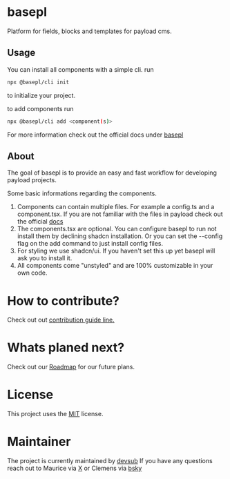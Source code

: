 # basepl

Platform for fields, blocks and templates for payload cms.

## Usage

You can install all components with a simple cli.
run
```bash
npx @basepl/cli init
```
to initialize your project.

to add components run
```bash
npx @basepl/cli add <component(s)>
```

For more information check out the official docs under [basepl](https://basepl.com/docs)

## About

The goal of basepl is to provide an easy and fast workflow for developing payload projects.

Some basic informations regarding the components.

1. Components can contain multiple files. For example a config.ts and a component.tsx. If you are not familiar with the files in payload check out the official [docs](https://payloadcms.com/docs/getting-started/what-is-payload)
2. The components.tsx are optional. You can configure basepl to run not install them by declining shadcn installation. Or you can set the --config flag on the add command to just install config files.
3. For styling we use shadcn/ui. If you haven't set this up yet basepl will ask you to install it.
4. All components come "unstyled" and are 100% customizable in your own code.

# How to contribute?

Check out out [contribution guide line.](https://github.com/devsub-agency/basepl/blob/main/CONTRIBUTING.md)

# Whats planed next? 

Check out our [Roadmap](https://github.com/devsub-agency/basepl/blob/main/ROADMAP.md) for our future plans. 

# License

This project uses the [MIT](https://github.com/devsub-agency/basepl/blob/main/LICENSE.md) license.

# Maintainer

The project is currently maintained by [devsub](https://devsub.de/en)
If you have any questions reach out to Maurice via [X](https://x.com/maurice_build) or Clemens via [bsky](https://bsky.app/profile/clemens-code.bsky.social)
